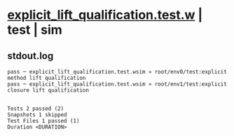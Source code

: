 # [explicit_lift_qualification.test.w](../../../../../examples/tests/valid/explicit_lift_qualification.test.w) | test | sim

## stdout.log
```log
pass ─ explicit_lift_qualification.test.wsim » root/env0/test:explicit method lift qualification 
pass ─ explicit_lift_qualification.test.wsim » root/env1/test:explicit closure lift qualification
 
 
Tests 2 passed (2)
Snapshots 1 skipped
Test Files 1 passed (1)
Duration <DURATION>
```

